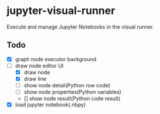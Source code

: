 # jupyter-visual-runner
Execute and manage Jupyter Notebooks in the visual runner.

## Todo

- [x] graph node executor background
- [ ] draw node editor UI
  - [x] draw node
  - [x] draw line
  - [ ] show node detail(Python row code)
  - [ ] show node properties(Python variables)
  - [] show node result(Python code result)
- [x] load jupyter notebook(.nbpy)